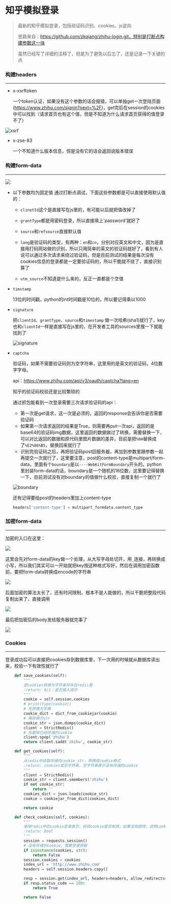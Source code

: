 # 知乎模拟登录

> 最新的知乎模拟登录，包括验证码识别、cookies、js逆向
>
> 思路来自：https://github.com/zkqiang/zhihu-login.git，特别是打断点构建参数这一块
>
> 虽然已经写了详细的注释了，但是为了避免以后忘了，还是记录一下关键的点

### 构建headers

---

- x-xsrftoken

  一个token认证，如果没有这个参数的话会报错，可以单独get一次登陆页面(https://www.zhihu.com/signin?next=%2F)，get完后在session的cookies中可以找到（请求首页也有这个值，但是不知道为什么请求首页获得的值登录不了）

<img src="images/xsrf.png" alt="xsrf"/><br>

- x-zse-83

  一个不知道什么版本信息，但是没有它的话会返回说版本错误



### 构建form-data

---

<img src="images/form-data.png" align="left"><br>
- 以下参数均为固定值
  通过打断点调试，下面这些参数都是可以直接使用默认值的：

  - `clinetId`这个是直接写在js里的，有可能以后就把值改掉了

  - `grantType`都是用密码登录，所以直接填上'password'就好了
  - `source`和`refsource`直接默认值
  - `lang`是验证码的类型，有两种：`en`和`cn`，分别对应英文和中文，因为是直接用打码网站做的识别，所以只用简单的英文的验证码就好了，看到有人说可以通过多次请求来绕过验证码，但是目前测试的结果是每次没有cookies信息的登录都是一定要验证码的，所以干脆就不绕了，直接识别算了
  - `utm_source`不知道是什么来的，反正一直都是个空值

- `timstamp`

  13位的时间戳，python的int时间戳是10位的，所以要记得乘以1000

- `signature`

  把`clientId`、`grantType`、`source`和`timestamp` 做一次哈希(sha1)就行了，key也和`clientId`一样是直接写在js里的，在开发者工具的sources里搜一下就能找到了

  ![signature](images/signature.png)

- `captcha`

  验证码，如果不需要验证码则为空字符串，这里用的是英文的验证码，4位数字字母。

  api：https://www.zhihu.com/api/v3/oauth/captcha?lang=en

  知乎的验证码校验还是比较繁琐的

  通过抓包能看到一次登录需要三次请求验证码的api：

  + 第一次是get请求，这一次是必须的，返回的response会告诉你是否需要验证码
  + 如果第一次请求返回的结果是True，则需要再put一次api，返回的是base64的验证码img数据，这里返回的数据做过了转换，需要替换一下，可以对比返回的数据和原代码里图片数据的差异，目前是把`%0A`替换成了`%E2%86%B5`，替换回来就行了
  + 识别完验证码之后，再把验证码post回服务器，再加到参数里跟参数一起再提交一次就行了，这里要注意，post的content-type是multipart/form-data，里面有个`boundary`是以`----WebKitFormBoundary`开头的。python里封装form-data的话，boundary是一个随机的16位数，这里要记得替换一下，目前测试没有对boundary的值做什么校验，直接复制一个就行了

  ![boundary](images/boundary.png)

  还有记得要给post的headers里加上content-type

  ```python
  headers['content-type'] = multipart_formdata.content_type
  ```



### 加密form-data

---

加密的入口在这里：

<img src="images/sign_in.png" align="left"/><br>

这里会先对form-data的key做一个处理，从大写字母处切开，用`_`连接，再转换成小写，所以我们其实可以一开始就把key按这种格式写好，然后在调用加密函数前，要把form-data转换成encode的字符串

<img src="images/encode_body.png" align="left"/><br>

后面加密的算法太长了，还有时间限制，根本不是人能做的，所以干脆把整段代码复制出来了，直接调用

<img src="images/encrypt.png" align="left"/><br>

最后把加密后的body发给服务器就完事了

<img src="images/final_post.png" align="left"/><br>



### Cookies

---

登录成功后可以直接把cookies存到数据库里，下一次用的时候就从数据库读出来，校验一下有效性就行了

```python
    def save_cookies(self):
        """
        把cookies转换为字符串并存在redis里
        :return: 0/1：是否插入成功
        """
        cookie = self.session.cookies
        # print(type(cookie))
        # 先转换为字典
        cookie_dict = dict_from_cookiejar(cookie)
        # 再转换为str
        cookie_str = json.dumps(cookie_dict)
        client = StrictRedis()
        # 先删除已经存储的cookie
        client.spop('zhihu')
        return client.sadd('zhihu', cookie_str)

    def get_cookies(self):
        """
        从redis中读取存储的cookie_str，转换成cookie格式
        :return: cookies或空字符串，空字符串表示没有存储的cookie
        """
        client = StrictRedis()
        cookie_str = client.smembers('zhihu')
        if not cookie_str:
            return ''
        cookies_dict = json.loads(cookie_str)
        cookie = cookiejar_from_dict(cookies_dict)

        return cookie

    def check_cookies(self, cookies):
        """
        使用redis中的cookie登录首页，校验cookie是否有效，如果没有跳转，说明cookie还有效，有跳转则说明cookie已经失效了
        :return: bool
        """
        session = requests.session()
        # 没有存储的cookie，需要登录获取
        if isinstance(cookies, str):
            return False
        session.cookies = cookies
        index_url = 'http://www.zhihu.com'
        headers = self.session.headers.copy()

        resp = session.get(index_url, headers=headers, allow_redirects=False)
        if resp.status_code == 200:
            return True

        return False
```

